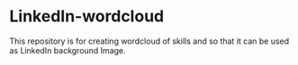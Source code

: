 # LinkedIn-wordcloud
This repository is for creating wordcloud of skills and so that it can be used as LinkedIn background Image.
